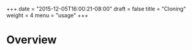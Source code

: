+++
date = "2015-12-05T16:00:21-08:00"
draft = false
title = "Cloning"
weight = 4
menu = "usage"
+++

# Overview
